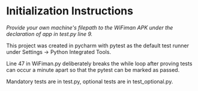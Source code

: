 # Initialization Instructions
_Provide your own machine's filepath to the WiFiman APK under the declaration of app in test.py line 9._

This project was created in pycharm with pytest as the default test runner under Settings -> Python Integrated Tools.

Line 47 in WiFiman.py deliberately breaks the while loop after proving tests can occur a minute apart so that the pytest can be marked as passed.

Mandatory tests are in test.py, optional tests are in test_optional.py.